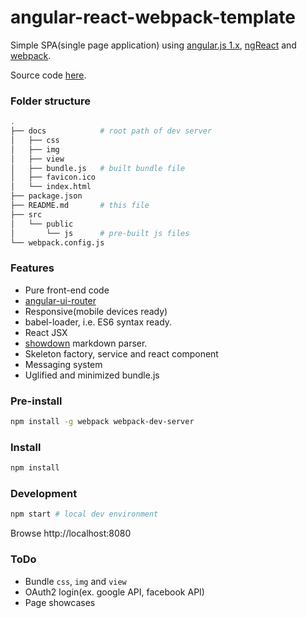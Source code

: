 # angular-react-webpack-template
Simple SPA(single page application) using [angular.js 1.x](https://angularjs.org/), [ngReact](https://github.com/ngReact/ngReact) and [webpack](http://webpack.github.io/docs/).

Source code [here](https://github.com/hankchiutw/angular-webpack-demo).

### Folder structure
```sh
.
├── docs            # root path of dev server
│   ├── css
│   ├── img
│   ├── view
│   ├── bundle.js   # built bundle file
│   ├── favicon.ico
│   └── index.html
├── package.json
├── README.md       # this file
├── src
│   └── public
│       └── js      # pre-built js files
└── webpack.config.js
```

### Features
- Pure front-end code
- [angular-ui-router](https://github.com/angular-ui/ui-router)
- Responsive(mobile devices ready)
- babel-loader, i.e. ES6 syntax ready.
- React JSX
- [showdown](https://github.com/showdownjs/showdown) markdown parser.
- Skeleton factory, service and react component
- Messaging system
- Uglified and minimized bundle.js

### Pre-install

```sh
npm install -g webpack webpack-dev-server
```

### Install

```sh
npm install
```

### Development

```sh
npm start # local dev environment
```
Browse http://localhost:8080

### ToDo
- Bundle `css`, `img` and `view`
- OAuth2 login(ex. google API, facebook API)
- Page showcases
